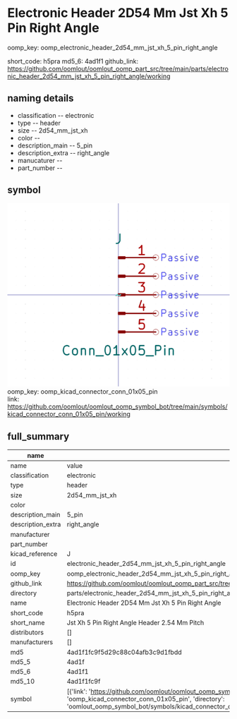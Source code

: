 # Electronic Header 2D54 Mm Jst Xh 5 Pin Right Angle
oomp_key: oomp_electronic_header_2d54_mm_jst_xh_5_pin_right_angle 


short_code: h5pra
md5_6: 4ad1f1
github_link: https://github.com/oomlout/oomlout_oomp_part_src/tree/main/parts/electronic_header_2d54_mm_jst_xh_5_pin_right_angle/working
## naming details
* classification -- electronic
* type -- header
* size -- 2d54_mm_jst_xh
* color -- 
* description_main -- 5_pin
* description_extra -- right_angle
* manucaturer -- 
* part_number -- 



## symbol

![](symbol/0/working/working_600.png)  
oomp_key: oomp_kicad_connector_conn_01x05_pin  
link: https://github.com/oomlout/oomlout_oomp_symbol_bot/tree/main/symbols/kicad_connector_conn_01x05_pin/working  


## full_summary
| name | value | 
| --- | --- | 
| name | value | 
| classification | electronic | 
| type | header | 
| size | 2d54_mm_jst_xh | 
| color |  | 
| description_main | 5_pin | 
| description_extra | right_angle | 
| manufacturer |  | 
| part_number |  | 
| kicad_reference | J | 
| id | electronic_header_2d54_mm_jst_xh_5_pin_right_angle | 
| oomp_key | oomp_electronic_header_2d54_mm_jst_xh_5_pin_right_angle | 
| github_link | https://github.com/oomlout/oomlout_oomp_part_src/tree/main/parts/electronic_header_2d54_mm_jst_xh_5_pin_right_angle/working | 
| directory | parts/electronic_header_2d54_mm_jst_xh_5_pin_right_angle | 
| name | Electronic Header 2D54 Mm Jst Xh 5 Pin Right Angle | 
| short_code | h5pra | 
| short_name | Jst Xh 5 Pin Right Angle Header 2.54 Mm Pitch | 
| distributors | [] | 
| manufacturers | [] | 
| md5 | 4ad1f1fc9f5d29c88c04afb3c9d1fbdd | 
| md5_5 | 4ad1f | 
| md5_6 | 4ad1f1 | 
| md5_10 | 4ad1f1fc9f | 
| symbol | [{'link': 'https://github.com/oomlout/oomlout_oomp_symbol_bot/tree/main/symbols/kicad_connector_conn_01x05_pin', 'oomp_key': 'oomp_kicad_connector_conn_01x05_pin', 'directory': 'oomlout_oomp_symbol_bot/symbols/kicad_connector_conn_01x05_pin//working/working.kicad_sym'}] | 
